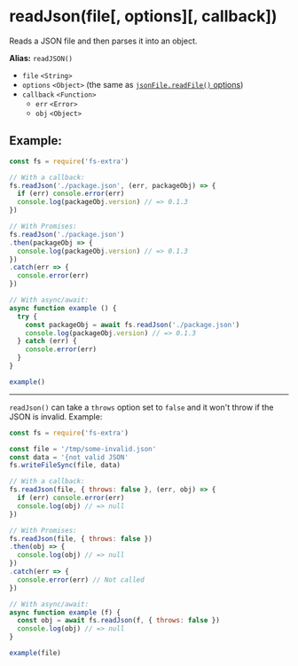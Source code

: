 # readJson(file[, options][, callback])

Reads a JSON file and then parses it into an object.

**Alias:** `readJSON()`

- `file` `<String>`
- `options` `<Object>` (the same as [`jsonFile.readFile()` options](https://github.com/jprichardson/node-jsonfile#readfilefilename-options-callback))
- `callback` `<Function>`
  - `err` `<Error>`
  - `obj` `<Object>`

## Example:

```js
const fs = require('fs-extra')

// With a callback:
fs.readJson('./package.json', (err, packageObj) => {
  if (err) console.error(err)
  console.log(packageObj.version) // => 0.1.3
})

// With Promises:
fs.readJson('./package.json')
.then(packageObj => {
  console.log(packageObj.version) // => 0.1.3
})
.catch(err => {
  console.error(err)
})

// With async/await:
async function example () {
  try {
    const packageObj = await fs.readJson('./package.json')
    console.log(packageObj.version) // => 0.1.3
  } catch (err) {
    console.error(err)
  }
}

example()
```

---

`readJson()` can take a `throws` option set to `false` and it won't throw if the JSON is invalid. Example:

```js
const fs = require('fs-extra')

const file = '/tmp/some-invalid.json'
const data = '{not valid JSON'
fs.writeFileSync(file, data)

// With a callback:
fs.readJson(file, { throws: false }, (err, obj) => {
  if (err) console.error(err)
  console.log(obj) // => null
})

// With Promises:
fs.readJson(file, { throws: false })
.then(obj => {
  console.log(obj) // => null
})
.catch(err => {
  console.error(err) // Not called
})

// With async/await:
async function example (f) {
  const obj = await fs.readJson(f, { throws: false })
  console.log(obj) // => null
}

example(file)
```
